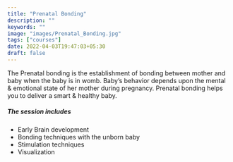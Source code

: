 ```yaml
---
title: "Prenatal Bonding"
description: ""
keywords: ""
image: "images/Prenatal_Bonding.jpg"
tags: ["courses"]
date: 2022-04-03T19:47:03+05:30
draft: false
---
```


The Prenatal bonding is the establishment of bonding between mother and baby when the baby is in womb. Baby’s behavior depends upon the mental & emotional state of her mother during pregnancy. Prenatal bonding helps you to deliver a smart & healthy baby.

##### The session includes

- Early Brain development
- Bonding techniques with the unborn baby
- Stimulation techniques
- Visualization
